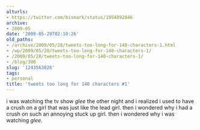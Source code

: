 ```yaml
---
alturls:
- https://twitter.com/bismark/status/1954892046
archive:
- 2009-05
date: '2009-05-29T02:10:26'
old_paths:
- /archive/2009/05/28/tweets-too-long-for-140-characters-1.html
- /wp/2009/05/28/tweets-too-long-for-140-characters-1/
- /2009/05/28/tweets-too-long-for-140-characters-1/
- /blog/300
slug: '1243563026'
tags:
- personal
title: 'tweets too long for 140 characters #1'
---
```


i was watching the tv show _glee_ the other night and i realized i used to
have a crush on a girl that was just like the lead girl. then i wondered
why i had a crush on such an annoying stuck up girl. then i wondered why
i was watching _glee_.

